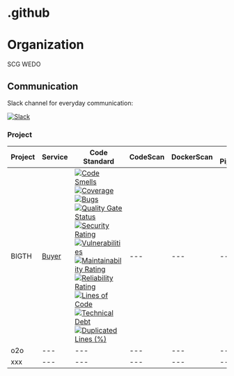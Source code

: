 # .github

# Organization
SCG WEDO

## Communication
Slack channel for everyday communication:

[![Slack][slack-badge]][slack-link]

### Project
| Project | Service | Code Standard | CodeScan | DockerScan | CI Pipeline | Test Automation | CD Pipeline | Logging | Monitoring |
| --- | --- | --- | --- | --- | --- | --- | --- | --- | --- |
| BIGTH | [Buyer](https://github.com/scg-wedo/BIGTH-Buyer-NUXT) | [![Code Smells](https://sonarcloud.io/api/project_badges/measure?project=SCGWEDOtech_BIGTH-Buyer-NUXT&metric=code_smells&token=01f227bf47267caf0289a5c4bcf0addc0daab63b)](https://sonarcloud.io/dashboard?id=SCGWEDOtech_BIGTH-Buyer-NUXT)[![Coverage](https://sonarcloud.io/api/project_badges/measure?project=SCGWEDOtech_BIGTH-Buyer-NUXT&metric=coverage&token=01f227bf47267caf0289a5c4bcf0addc0daab63b)](https://sonarcloud.io/dashboard?id=SCGWEDOtech_BIGTH-Buyer-NUXT)[![Bugs](https://sonarcloud.io/api/project_badges/measure?project=SCGWEDOtech_BIGTH-Buyer-NUXT&metric=bugs&token=01f227bf47267caf0289a5c4bcf0addc0daab63b)](https://sonarcloud.io/dashboard?id=SCGWEDOtech_BIGTH-Buyer-NUXT)[![Quality Gate Status](https://sonarcloud.io/api/project_badges/measure?project=SCGWEDOtech_BIGTH-Buyer-NUXT&metric=alert_status&token=01f227bf47267caf0289a5c4bcf0addc0daab63b)](https://sonarcloud.io/dashboard?id=SCGWEDOtech_BIGTH-Buyer-NUXT)[![Security Rating](https://sonarcloud.io/api/project_badges/measure?project=SCGWEDOtech_BIGTH-Buyer-NUXT&metric=security_rating&token=01f227bf47267caf0289a5c4bcf0addc0daab63b)](https://sonarcloud.io/dashboard?id=SCGWEDOtech_BIGTH-Buyer-NUXT)[![Vulnerabilities](https://sonarcloud.io/api/project_badges/measure?project=SCGWEDOtech_BIGTH-Buyer-NUXT&metric=vulnerabilities&token=01f227bf47267caf0289a5c4bcf0addc0daab63b)](https://sonarcloud.io/dashboard?id=SCGWEDOtech_BIGTH-Buyer-NUXT)[![Maintainability Rating](https://sonarcloud.io/api/project_badges/measure?project=SCGWEDOtech_BIGTH-Buyer-NUXT&metric=sqale_rating&token=01f227bf47267caf0289a5c4bcf0addc0daab63b)](https://sonarcloud.io/dashboard?id=SCGWEDOtech_BIGTH-Buyer-NUXT)[![Reliability Rating](https://sonarcloud.io/api/project_badges/measure?project=SCGWEDOtech_BIGTH-Buyer-NUXT&metric=reliability_rating&token=01f227bf47267caf0289a5c4bcf0addc0daab63b)](https://sonarcloud.io/dashboard?id=SCGWEDOtech_BIGTH-Buyer-NUXT)[![Lines of Code](https://sonarcloud.io/api/project_badges/measure?project=SCGWEDOtech_BIGTH-Buyer-NUXT&metric=ncloc&token=01f227bf47267caf0289a5c4bcf0addc0daab63b)](https://sonarcloud.io/dashboard?id=SCGWEDOtech_BIGTH-Buyer-NUXT)[![Technical Debt](https://sonarcloud.io/api/project_badges/measure?project=SCGWEDOtech_BIGTH-Buyer-NUXT&metric=sqale_index&token=01f227bf47267caf0289a5c4bcf0addc0daab63b)](https://sonarcloud.io/dashboard?id=SCGWEDOtech_BIGTH-Buyer-NUXT)[![Duplicated Lines (%)](https://sonarcloud.io/api/project_badges/measure?project=SCGWEDOtech_BIGTH-Buyer-NUXT&metric=duplicated_lines_density&token=01f227bf47267caf0289a5c4bcf0addc0daab63b)](https://sonarcloud.io/dashboard?id=SCGWEDOtech_BIGTH-Buyer-NUXT) | --- | --- | --- | --- | --- | --- |
| o2o | --- | --- | --- | --- | --- | --- | --- | --- |
| xxx | --- | --- | --- | --- | --- | --- | --- | --- |

[slack-badge]: https://img.shields.io/static/v1?logo=slack&label=slack&message=Join&color=green
[slack-link]: https://app.slack.com/client/T01U2H4QRSB/C01UAH108TG
